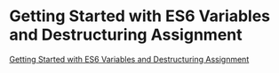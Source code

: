 # Getting Started with ES6 Variables and Destructuring Assignment
[Getting Started with ES6 Variables and Destructuring Assignment](https://aiwithcloud.com/2022/09/19/getting_started_with_es6_variables_and_destructuring_assignment/)